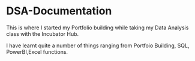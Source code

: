 # DSA-Documentation

This is where I started my Portfolio building while taking my Data Analysis class with the Incubator Hub.

I have learnt quite a number of things ranging from Portfoio Building, SQL, PowerBI,Excel functions.
